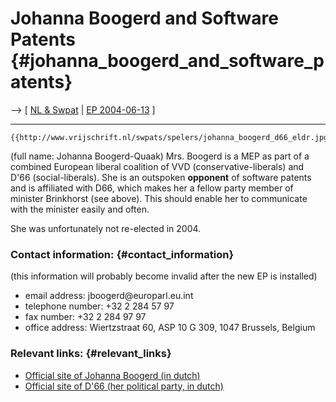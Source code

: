 # Johanna Boogerd and Software Patents {#johanna_boogerd_and_software_patents}

\--\> \[ [ NL & Swpat](SwpatnlEn "wikilink") \| [ EP
2004-06-13](ElectResuNl0406En "wikilink") \]

------------------------------------------------------------------------

```{=mediawiki}
{{http://www.vrijschrift.nl/swpats/spelers/johanna_boogerd_d66_eldr.jpg}}
```
(full name: Johanna Boogerd-Quaak) Mrs. Boogerd is a MEP as part of a
combined European liberal coalition of VVD (conservative-liberals) and
D\'66 (social-liberals). She is an outspoken **opponent** of software
patents and is affiliated with D66, which makes her a fellow party
member of minister Brinkhorst (see above). This should enable her to
communicate with the minister easily and often.

She was unfortunately not re-elected in 2004.

### Contact information: {#contact_information}

(this information will probably become invalid after the new EP is
installed)

-   email address: jboogerd\@europarl.eu.int
-   telephone number: +32 2 284 57 97
-   fax number: +32 2 284 97 97
-   office address: Wiertzstraat 60, ASP 10 G 309, 1047 Brussels,
    Belgium

### Relevant links: {#relevant_links}

-   [Official site of Johanna Boogerd (in
    dutch)](http://www.johannaboogerd.nl "wikilink")
-   [Official site of D\'66 (her political party, in
    dutch)](http://www.d66.nl "wikilink")
